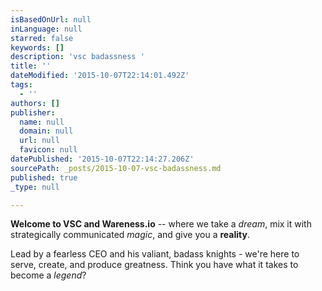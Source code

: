 ```yaml
---
isBasedOnUrl: null
inLanguage: null
starred: false
keywords: []
description: 'vsc badassness '
title: ''
dateModified: '2015-10-07T22:14:01.492Z'
tags:
  - ''
authors: []
publisher:
  name: null
  domain: null
  url: null
  favicon: null
datePublished: '2015-10-07T22:14:27.206Z'
sourcePath: _posts/2015-10-07-vsc-badassness.md
published: true
_type: null

---
```

**Welcome to VSC and Wareness.io** -- where we take a _dream_, mix
it with strategically communicated _magic_,
and give you a **__reality__**. 

Lead by a fearless CEO and
his valiant, badass knights - we're here to serve, create, and produce
greatness. Think you have what it takes to become a _legend_?